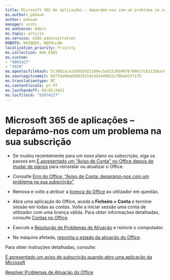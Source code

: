 ```yaml
---
title: Microsoft 365 de aplicações – deparámo-nos com um problema na sua subscrição
ms.author: pebaum
author: pebaum
manager: scotv
ms.audience: Admin
ms.topic: article
ms.service: o365-administration
ROBOTS: NOINDEX, NOFOLLOW
localization_priority: Priority
ms.collection: Adm_O365
ms.custom:
- "9001427"
- "3419"
ms.openlocfilehash: 5c3881aca1030d59211b9ec5a51530b90767096c7cb313bba7ed161a1b1ec2e0
ms.sourcegitcommit: b5f7da89a650d2915dc652449623c78be6247175
ms.translationtype: MT
ms.contentlocale: pt-PT
ms.lasthandoff: 08/05/2021
ms.locfileid: "53974217"
---
```

# <a name="microsoft-365-apps-message---weve-run-into-a-problem-with-your-subscription"></a>Microsoft 365 de aplicações – deparámo-nos com um problema na sua subscrição

- Se mudou recentemente para um novo plano ou subscrição, siga os passos em [É apresentado um "Aviso de Conta" no Office depois de mudar de planos](https://support.office.com/article/-account-notice-appears-in-office-after-switching-office-365-plans-857dc33a-1efc-4ce7-ac3f-ef616314e27d) para reinstalar ou atualizar o Office.

- Consulte [Erro do Office: "Aviso de Conta: deparámo-nos com um problema na sua subscrição"](https://support.office.com/article/office-error-account-notice-we-ve-run-into-a-problem-with-your-office-365-subscription-17f71ecb-f53c-4f3d-ae18-7230ca1594c1)

- Remova e volte a atribuir a [licença do Office](https://docs.microsoft.com/microsoft-365/admin/add-users/add-users) ao utilizador em questão. 

- Abra uma aplicação do Office, aceda a **Ficheiro > Conta** e termine sessão em todas as contas. Volte a iniciar sessão uma conta de utilizador com uma licença válida. Para obter informações detalhadas, consulte [Contas no Office](https://support.office.com/article/accounts-in-office-628ea040-f265-49de-b986-be09c3ebf8a9).

- Execute a [Resolução de Problemas de Ativação](https://aka.ms/SARA-OfficeActivation-Alchemy) e reinicie o computador.

- Na máquina afetada, [reponha o estado da ativação do Office](https://docs.microsoft.com/office/troubleshoot/activation/reset-office-365-proplus-activation-state).

Para obter instruções detalhadas, consulte: 

[É apresentado um aviso de subscrição quando abro uma aplicação da Microsoft](https://support.office.com/article/a-subscription-notice-appears-when-i-open-an-office-365-application-4cabe32c-f594-4c0e-9191-3d3ade10cceb)

[Resolver Problemas de Ativação do Office](https://support.office.com/article/unlicensed-product-and-activation-errors-in-office-0d23d3c0-c19c-4b2f-9845-5344fedc4380)
